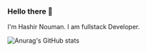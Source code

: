 ### Hello there 👋
I'm Hashir Nouman. I am fullstack Developer.

![Anurag's GitHub stats](https://github-readme-stats.vercel.app/api?username=hashirnouman&hide=contribs,prs)
